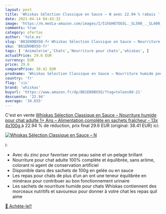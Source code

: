 ```yaml
---
layout: post
title: 'Whiskas Sélection Classique en Sauce – N avec 22.94 % rabais '
date: 2021-04-14 04:43:32
image: 'https://m.media-amazon.com/images/I/51hbH87OG5L._SL500_._SL400_.jpg'
comments: true
category: ofertas
author: 'tole.es'
slug: 'B01EN9BX5O-fr Whiskas Sélection Classique en Sauce – Nourriture humide...'
sku: 'B01EN9BX5O-fr'
tags: [ 'Animalerie','Chats','Nourriture pour chats','whiskas', ]
actualPrice: 29.6 EUR
currency: EUR
price: 29.6
comparePrice: 38.41 EUR
prodname: 'Whiskas Sélection Classique en Sauce – Nourriture humide pour chat adulte 1+ Ans – Alimentation complète en sachets fraîcheur - 13x 4x100g '
country: 'fr'
flag: '🇫🇷'
brand: 'whiskas'
buyurl: 'https://www.amazon.fr/dp/B01EN9BX5O/?tag=tolees0d-21'
descuento: '22.94'
average: '34.655'
---
```


C'est en vente [Whiskas Sélection Classique en Sauce – Nourriture humide pour chat adulte 1+ Ans – Alimentation complète en sachets fraîcheur - 13x 4x100g ](https://www.amazon.fr/dp/B01EN9BX5O/?tag=tolees0d-21)  à  22.94 % de réduction, prix final  29.6 EUR (original: 38.41 EUR) ici:

[![Whiskas Sélection Classique en Sauce – N](https://m.media-amazon.com/images/I/51hbH87OG5L._SL500_._SL400_.jpg)](https://www.amazon.fr/dp/B01EN9BX5O/?tag=tolees0d-21)

ℹ️:

- Avec du zinc pour favoriser une peau saine et un pelage brillant
- Nourriture pour chat adulte 100% complète et équilibrée, sans arôme, colorant ni agent de conservation artificiel
- Disponible dans des sachets de 100g en gelée ou en sauce
- Les repas pour chats de plus d’un an ont une teneur équilibrée en minéraux pour contribuer au bon fonctionnement urinaire
- Les sachets de nourriture humide pour chats Whiskas contiennent des morceaux nutritifs et savoureux pour donner à votre chat les repas quil aime

[🛒 Achète-le!!](https://www.amazon.fr/dp/B01EN9BX5O/?tag=tolees0d-21)
